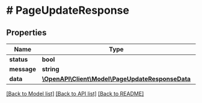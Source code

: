 # # PageUpdateResponse

## Properties

Name | Type | Description | Notes
------------ | ------------- | ------------- | -------------
**status** | **bool** |  |
**message** | **string** |  |
**data** | [**\OpenAPI\Client\Model\PageUpdateResponseData**](PageUpdateResponseData.md) |  |

[[Back to Model list]](../../README.md#models) [[Back to API list]](../../README.md#endpoints) [[Back to README]](../../README.md)
